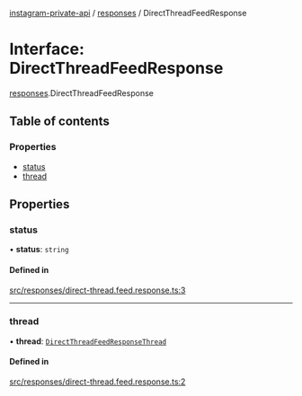[instagram-private-api](../../README.md) / [responses](../../modules/responses.md) / DirectThreadFeedResponse

# Interface: DirectThreadFeedResponse

[responses](../../modules/responses.md).DirectThreadFeedResponse

## Table of contents

### Properties

- [status](DirectThreadFeedResponse.md#status)
- [thread](DirectThreadFeedResponse.md#thread)

## Properties

### status

• **status**: `string`

#### Defined in

[src/responses/direct-thread.feed.response.ts:3](https://github.com/Nerixyz/instagram-private-api/blob/4971f34/src/responses/direct-thread.feed.response.ts#L3)

___

### thread

• **thread**: [`DirectThreadFeedResponseThread`](DirectThreadFeedResponseThread.md)

#### Defined in

[src/responses/direct-thread.feed.response.ts:2](https://github.com/Nerixyz/instagram-private-api/blob/4971f34/src/responses/direct-thread.feed.response.ts#L2)
